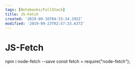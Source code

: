 ```yaml
---
tags: [Notebooks/FullStack]
title: JS-Fetch
created: '2019-09-16T04:33:34.292Z'
modified: '2019-09-23T02:57:33.637Z'
---
```


# JS-Fetch

npm i node-fetch --save
const fetch = require("node-fetch");
